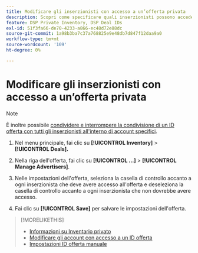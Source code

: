 ```yaml
---
title: Modificare gli inserzionisti con accesso a un’offerta privata
description: Scopri come specificare quali inserzionisti possono accedere a un’offerta privata.
feature: DSP Private Inventory, DSP Deal IDs
exl-id: 51f3fa66-de70-4233-a866-ec48d72e88dc
source-git-commit: 1a98b3ba7c37a768825e9e48db7d847f12daa9a0
workflow-type: tm+mt
source-wordcount: '109'
ht-degree: 0%

---
```


# Modificare gli inserzionisti con accesso a un’offerta privata

>[!NOTE]
>
>È inoltre possibile [condividere e interrompere la condivisione di un ID offerta con tutti gli inserzionisti all&#39;interno di account specifici](deal-id-share.md).

1. Nel menu principale, fai clic su **[!UICONTROL Inventory]** > **[!UICONTROL Deals].**

1. Nella riga dell&#39;offerta, fai clic su  **[!UICONTROL ...]** > **[!UICONTROL Manage Advertisers]**.

1. Nelle impostazioni dell&#39;offerta, seleziona la casella di controllo accanto a ogni inserzionista che deve avere accesso all&#39;offerta e deseleziona la casella di controllo accanto a ogni inserzionista che non dovrebbe avere accesso.

1. Fai clic su **[!UICONTROL Save]** per salvare le impostazioni dell&#39;offerta.

>[!MORELIKETHIS]
>* [Informazioni su Inventario privato](private-inventory-about.md)
>* [Modificare gli account con accesso a un ID offerta](/help/dsp/inventory/deal-id-share.md)
>* [Impostazioni ID offerta manuale](deal-id-settings.md)

